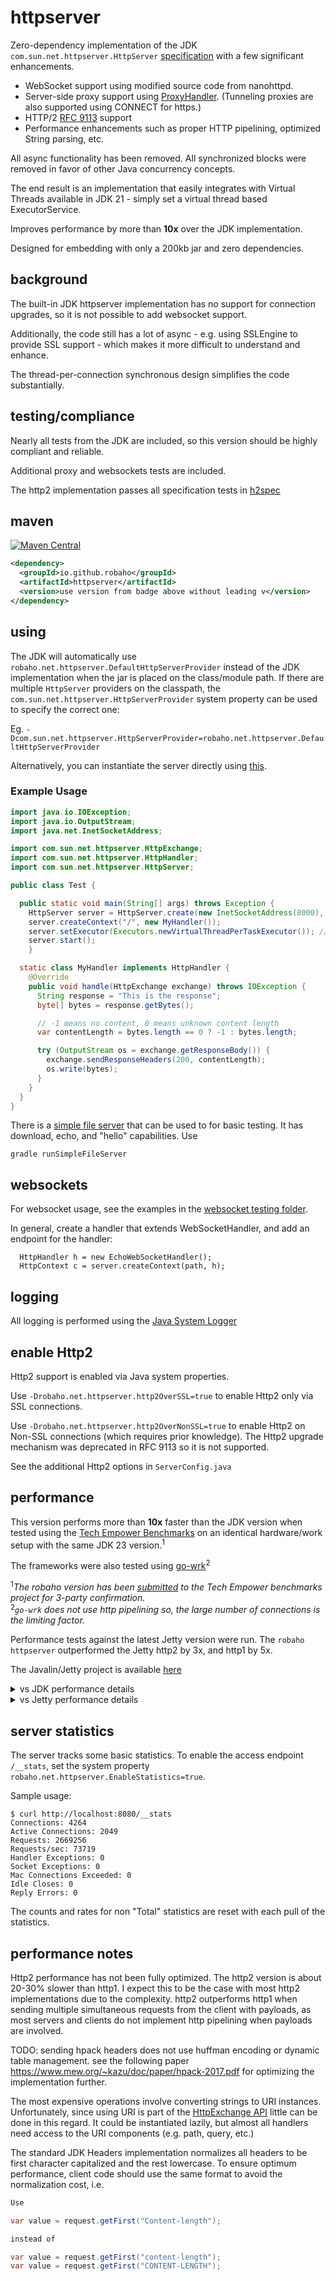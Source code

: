 
# httpserver

Zero-dependency implementation of the JDK `com.sun.net.httpserver.HttpServer` [specification](https://docs.oracle.com/en/java/javase/21/docs/api/jdk.httpserver/com/sun/net/httpserver/package-summary.html) with a few significant enhancements.

- WebSocket support using modified source code from nanohttpd.
- Server-side proxy support using [ProxyHandler](https://github.com/robaho/httpserver/blob/main/src/main/java/robaho/net/httpserver/extras/ProxyHandler.java). (Tunneling proxies are also supported using CONNECT for https.)
- HTTP/2 [RFC 9113](https://www.rfc-editor.org/rfc/rfc9113.html) support
- Performance enhancements such as proper HTTP pipelining, optimized String parsing, etc.

All async functionality has been removed. All synchronized blocks were removed in favor of other Java concurrency concepts.

The end result is an implementation that easily integrates with Virtual Threads available in JDK 21 - simply set a virtual thread based ExecutorService.

Improves performance by more than **10x** over the JDK implementation.

Designed for embedding with only a 200kb jar and zero dependencies.

## background

The built-in JDK httpserver implementation has no support for connection upgrades, so it is not possible to add websocket support.

Additionally, the code still has a lot of async - e.g. using SSLEngine to provide SSL support - which makes it more difficult to understand and enhance.

The thread-per-connection synchronous design simplifies the code substantially.

## testing/compliance

Nearly all tests from the JDK are included, so this version should be highly compliant and reliable.

Additional proxy and websockets tests are included.

The http2 implementation passes all specification tests in [h2spec](https://github.com/summerwind/h2spec)

## maven 
[![Maven Central](https://img.shields.io/maven-central/v/io.github.robaho/httpserver.svg?label=Maven%20Central)](https://mvnrepository.com/artifact/io.github.robaho/httpserver)

```xml
<dependency>
  <groupId>io.github.robaho</groupId>
  <artifactId>httpserver</artifactId>
  <version>use version from badge above without leading v</version>
</dependency>
```

## using

The JDK will automatically use `robaho.net.httpserver.DefaultHttpServerProvider` instead of the JDK implementation when the jar is placed on the class/module path. If there are multiple `HttpServer` providers on the classpath, the `com.sun.net.httpserver.HttpServerProvider` system property can be used to specify the correct one:

Eg. <code>-Dcom.sun.net.httpserver.HttpServerProvider=robaho.net.httpserver.DefaultHttpServerProvider</code>

Alternatively, you can instantiate the server directly using [this](https://github.com/robaho/httpserver/blob/main/src/main/java/robaho/net/httpserver/DefaultHttpServerProvider.java#L33).

### Example Usage
```java
import java.io.IOException;
import java.io.OutputStream;
import java.net.InetSocketAddress;

import com.sun.net.httpserver.HttpExchange;
import com.sun.net.httpserver.HttpHandler;
import com.sun.net.httpserver.HttpServer;

public class Test {

  public static void main(String[] args) throws Exception {
    HttpServer server = HttpServer.create(new InetSocketAddress(8000), 0);
    server.createContext("/", new MyHandler());
    server.setExecutor(Executors.newVirtualThreadPerTaskExecutor()); // sets virtual thread executor
    server.start();
    }

  static class MyHandler implements HttpHandler {
    @Override
    public void handle(HttpExchange exchange) throws IOException {
      String response = "This is the response";
      byte[] bytes = response.getBytes();

      // -1 means no content, 0 means unknown content length
      var contentLength = bytes.length == 0 ? -1 : bytes.length;

      try (OutputStream os = exchange.getResponseBody()) {
        exchange.sendResponseHeaders(200, contentLength);
        os.write(bytes);
      }
    }
  }
}

```
There is a [simple file server](https://github.com/robaho/httpserver/blob/72775986b38120b30dc4bc0438d21136ff8ec192/src/test/extras/SimpleFileServer.java#L48) that can be used to for basic testing. It has download, echo, and "hello" capabilities. Use

```
gradle runSimpleFileServer
```

## websockets

For websocket usage, see the examples in the [websocket testing folder](https://github.com/robaho/httpserver/tree/main/src/test/java/robaho/net/httpserver/websockets).

In general, create a handler that extends WebSocketHandler, and add an endpoint for the handler:

```
  HttpHandler h = new EchoWebSocketHandler();
  HttpContext c = server.createContext(path, h);
```

## logging

All logging is performed using the [Java System Logger](https://docs.oracle.com/en/java/javase/19/docs/api/java.base/java/lang/System.Logger.html)

## enable Http2

Http2 support is enabled via Java system properties.

Use `-Drobaho.net.httpserver.http2OverSSL=true` to enable Http2 only via SSL connections.

Use `-Drobaho.net.httpserver.http2OverNonSSL=true` to enable Http2 on Non-SSL connections (which requires prior knowledge). The Http2 upgrade mechanism was deprecated in RFC 9113 so it is not supported.

See the additional Http2 options in `ServerConfig.java`

## performance

This version performs more than **10x** faster than the JDK version when tested using the [Tech Empower Benchmarks](https://github.com/TechEmpower/FrameworkBenchmarks/tree/master/frameworks/Java/httpserver) on an identical hardware/work setup with the same JDK 23 version.<sup>1</sup>

The frameworks were also tested using [go-wrk](https://github.com/tsliwowicz/go-wrk)<sup>2</sup>

<sup>1</sup>_The robaho version has been [submitted](https://github.com/TechEmpower/FrameworkBenchmarks/tree/master/frameworks/Java/httpserver-robaho) to the Tech Empower benchmarks project for 3-party confirmation._<br>
<sup>2</sup>_`go-wrk` does not use http pipelining so, the large number of connections is the limiting factor._

Performance tests against the latest Jetty version were run. The `robaho httpserver` outperformed the Jetty http2 by 3x, and http1 by 5x.

The Javalin/Jetty project is available [here](https://github.com/robaho/javalin-http2-example)

<details>
    <summary>vs JDK performance details</summary>

**robaho tech empower**
```
robertengels@macmini go-wrk % wrk -H 'Host: imac' -H 'Accept: text/plain,text/html;q=0.9,application/xhtml+xml;q=0.9,application/xml;q=0.8,*/*;q=0.7' -H 'Connection: keep-alive' --latency -d 60 -c 64 --timeout 8 -t 2 http://imac:8080/plaintext -s ~/pipeline.lua -- 16
Running 1m test @ http://imac:8080/plaintext
  2 threads and 64 connections
  Thread Stats   Avg      Stdev     Max   +/- Stdev
    Latency     1.20ms    9.22ms 404.09ms   85.37%
    Req/Sec   348.78k    33.28k  415.03k    71.46%
  Latency Distribution
     50%    0.98ms
     75%    1.43ms
     90%    0.00us
     99%    0.00us
  41709198 requests in 1.00m, 5.52GB read
Requests/sec: 693983.49
Transfer/sec:     93.98MB
```

**jdk 23 tech empower**
```
robertengels@macmini go-wrk % wrk -H 'Host: imac' -H 'Accept: text/plain,text/html;q=0.9,application/xhtml+xml;q=0.9,application/xml;q=0.8,*/*;q=0.7' -H 'Connection: keep-alive' --latency -d 60 -c 64 --timeout 8 -t 2 http://imac:8080/plaintext -s ~/pipeline.lua -- 16
Running 1m test @ http://imac:8080/plaintext
  2 threads and 64 connections
  Thread Stats   Avg      Stdev     Max   +/- Stdev
    Latency     2.91ms   12.01ms 405.70ms   63.71%
    Req/Sec   114.30k    18.07k  146.91k    87.10%
  Latency Distribution
     50%    4.06ms
     75%    0.00us
     90%    0.00us
     99%    0.00us
  13669748 requests in 1.00m, 1.72GB read
Requests/sec: 227446.87
Transfer/sec:     29.28MB

```

**robaho go-wrk**
```
robertengels@macmini go-wrk % ./go-wrk -c=1024 -d=30 -T=100000 http://imac:8080/plaintext
Running 30s test @ http://imac:8080/plaintext
  1024 goroutine(s) running concurrently
3252278 requests in 30.118280233s, 387.70MB read
Requests/sec:		107983.52
Transfer/sec:		12.87MB
Overall Requests/sec:	105891.53
Overall Transfer/sec:	12.62MB
Fastest Request:	83µs
Avg Req Time:		9.482ms
Slowest Request:	1.415359s
Number of Errors:	0
10%:			286µs
50%:			1.018ms
75%:			1.272ms
99%:			1.436ms
99.9%:			1.441ms
99.9999%:		1.442ms
99.99999%:		1.442ms
stddev:			35.998ms
```

**jdk 23 go-wrk**
```
robertengels@macmini go-wrk % ./go-wrk -c=1024 -d=30 -T=100000 http://imac:8080/plaintext
Running 30s test @ http://imac:8080/plaintext
  1024 goroutine(s) running concurrently
264198 requests in 30.047154195s, 29.73MB read
Requests/sec:		8792.78
Transfer/sec:		1013.23KB
Overall Requests/sec:	8595.99
Overall Transfer/sec:	990.55KB
Fastest Request:	408µs
Avg Req Time:		116.459ms
Slowest Request:	1.930495s
Number of Errors:	0
10%:			1.166ms
50%:			1.595ms
75%:			1.725ms
99%:			1.827ms
99.9%:			1.83ms
99.9999%:		1.83ms
99.99999%:		1.83ms
stddev:			174.373ms

```
</details>
<details>
    <summary>vs Jetty performance details</summary>

The server is an iMac 4ghz quad-core i7 running OSX 13.7.2. JVM used is JDK 23.0.1. The `h2load` client was connected via a 20Gbs lightening network from an M1 Mac Mini.

Using `h2load -n 1000000 -m 1000 -c 16 [--h1] http://imac:<port>` 

Jetty jetty-11.0.24
Javalin version 6.4.0

Jetty 11 http2
```
starting benchmark...
spawning thread #0: 16 total client(s). 1000000 total requests
Application protocol: h2c
finished in 3.47s, 288284.80 req/s, 10.17MB/s
requests: 1000000 total, 1000000 started, 1000000 done, 1000000 succeeded, 0 failed, 0 errored, 0 timeout
status codes: 1000000 2xx, 0 3xx, 0 4xx, 0 5xx
traffic: 35.29MB (37002689) total, 7.63MB (8001809) headers (space savings 90.12%), 10.49MB (11000000) data
                     min         max         mean         sd        +/- sd
time for request:       94us    381.85ms      6.42ms     21.51ms    96.90%
time for connect:      389us      5.88ms      3.15ms      1.75ms    62.50%
time to 1st byte:     6.61ms     11.74ms      7.85ms      1.24ms    87.50%
req/s           :   18020.94    23235.01    19829.09     1588.94    75.00%

```

Jetty 11 http1
```
starting benchmark...
spawning thread #0: 16 total client(s). 1000000 total requests
Application protocol: http/1.1
finished in 3.63s, 275680.69 req/s, 36.02MB/s
requests: 1000000 total, 1000000 started, 1000000 done, 1000000 succeeded, 0 failed, 0 errored, 0 timeout
status codes: 1000021 2xx, 0 3xx, 0 4xx, 0 5xx
traffic: 130.65MB (137000000) total, 86.78MB (91000000) headers (space savings 0.00%), 10.49MB (11000000) data
                     min         max         mean         sd        +/- sd
time for request:     1.59ms    336.00ms     53.17ms     51.56ms    85.36%
time for connect:      422us      2.57ms      1.54ms       632us    62.50%
time to 1st byte:     2.98ms    314.97ms     26.14ms     77.12ms    93.75%
req/s           :   17232.15    21230.14    18780.35     1130.32    68.75

```

robaho http2
```
starting benchmark...
spawning thread #0: 16 total client(s). 1000000 total requests
Application protocol: h2c
finished in 1.03s, 966710.36 req/s, 40.57MB/s
requests: 1000000 total, 1000000 started, 1000000 done, 1000000 succeeded, 0 failed, 0 errored, 0 timeout
status codes: 1000000 2xx, 0 3xx, 0 4xx, 0 5xx
traffic: 41.96MB (44000480) total, 5.72MB (6000000) headers (space savings 76.92%), 10.49MB (11000000) data
                     min         max         mean         sd        +/- sd
time for request:      457us     71.41ms     14.71ms      8.63ms    73.09%
time for connect:      336us      5.77ms      3.13ms      1.73ms    62.50%
time to 1st byte:     6.59ms     15.30ms     10.40ms      3.32ms    50.00%
req/s           :   60461.71    66800.04    62509.79     1544.65    75.00%
```

robaho http1
```
starting benchmark...
spawning thread #0: 16 total client(s). 1000000 total requests
Application protocol: http/1.1
finished in 776.64ms, 1287592.88 req/s, 106.83MB/s
requests: 1000000 total, 1000000 started, 1000000 done, 1000000 succeeded, 0 failed, 0 errored, 0 timeout
status codes: 1000123 2xx, 0 3xx, 0 4xx, 0 5xx
traffic: 82.97MB (87000000) total, 46.73MB (49000000) headers (space savings 0.00%), 10.49MB (11000000) data
                     min         max         mean         sd        +/- sd
time for request:      376us    380.30ms      9.12ms     32.43ms    99.20%
time for connect:      240us      2.51ms      1.50ms       720us    62.50%
time to 1st byte:     3.04ms     18.85ms      8.93ms      5.77ms    68.75%
req/s           :   80530.13   167605.46   122588.82    42385.59    87.50%
```

</details>


## server statistics

The server tracks some basic statistics. To enable the access endpoint `/__stats`, set the system property `robaho.net.httpserver.EnableStatistics=true`.

Sample usage:

```shell
$ curl http://localhost:8080/__stats
Connections: 4264
Active Connections: 2049
Requests: 2669256
Requests/sec: 73719
Handler Exceptions: 0
Socket Exceptions: 0
Mac Connections Exceeded: 0
Idle Closes: 0
Reply Errors: 0
```

The counts and rates for non "Total" statistics are reset with each pull of the statistics.

## performance notes

Http2 performance has not been fully optimized. The http2 version is about 20-30% slower than http1. I expect this to be the case with most http2 implementations due to the complexity.
http2 outperforms http1 when sending multiple simultaneous requests from the client with payloads, as most servers and clients do not implement http pipelining when payloads are involved.

TODO: sending hpack headers does not use huffman encoding or dynamic table management. see the following paper https://www.mew.org/~kazu/doc/paper/hpack-2017.pdf for optimizing the implementation further.

The most expensive operations involve converting strings to URI instances. Unfortunately, since using URI is part of the [HttpExchange API](https://docs.oracle.com/en/java/javase/11/docs/api/jdk.httpserver/com/sun/net/httpserver/HttpExchange.html#getRequestURI())  little can be done in this regard. 
It could be instantiated lazily, but almost all handlers need access to the URI components (e.g. path, query, etc.)

The standard JDK Headers implementation normalizes all headers to be first character capitalized and the rest lowercase. To ensure optimum performance, client code should use the same format to avoid the normalization cost, i.e. 

```java
Use

var value = request.getFirst("Content-length");

instead of

var value = request.getFirst("content-length"); 
var value = request.getFirst("CONTENT-LENGTH");
```


